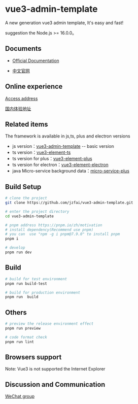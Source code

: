 
# vue3-admin-template

A new generation vue3 admin template, It's easy and fast!

suggestion the Node.js >= 16.0.0。


## Documents

- [Official Documentation](https://github.jzfai.top/vue3-admin-en-doc/)

- [中文官网](https://github.jzfai.top/vue3-admin-cn-doc/)



## Online experience

[Access address](https://github.jzfai.top/vue3-admin-template)

[国内体验地址](https://github.jzfai.top/vue3-admin-template)



## Related items

The framework is available in js,ts, plus and electron versions
- js version：[vue3-admin-template](https://github.com/jzfai/vue3-admin-template.git) -- basic version
- ts version：[vue3-element-ts](https://github.com/jzfai/vue3-admin-ts.git)
- ts version for plus：[vue3-element-plus](https://github.com/jzfai/vue3-admin-plus.git)
- ts version for electron：[vue3-element-electron](https://github.com/jzfai/vue3-admin-electron.git)
- java Micro-service background data：[micro-service-plus](https://github.com/jzfai/micro-service-plus)


## Build Setup

```bash
# clone the project
git clone https://github.com/jzfai/vue3-admin-template.git

# enter the project directory
cd vue3-admin-template

# pnpm address https://pnpm.io/zh/motivation
# install dependency(Recommend use pnpm)
# you can  use "npm -g i pnpm@7.9.0" to install pnpm 
pnpm i

# develop
pnpm run dev
```


## Build

```bash
# build for test environment
pnpm run build-test

# build for production environment
pnpm run  build
```

## Others

```bash
# preview the release environment effect
pnpm run preview

# code format check
pnpm run lint

```


## Browsers support

Note: Vue3 is not supported the Internet Explorer


## Discussion and Communication
[WeChat group](https://github.jzfai.top/file/images/wx-groud.png)



